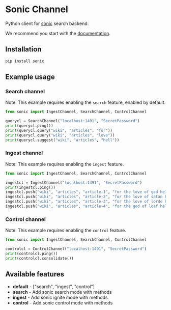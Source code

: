 # Sonic Channel

Python client for [sonic] search backend.

We recommend you start with the [documentation].


## Installation

```bash
pip install sonic
```


## Example usage

### Search channel

Note: This example requires enabling the `search` feature, enabled by default.

```python
from sonic import IngestChannel, SearchChannel, ControlChannel

querycl = SearchChannel("localhost:1491", "SecretPassword")
print(querycl.ping())
print(querycl.query("wiki", "articles", "for"))
print(querycl.query("wiki", "articles", "love"))
print(querycl.suggest("wiki", "articles", "hell"))
```

### Ingest channel

Note: This example requires enabling the `ingest` feature.

```python
from sonic import IngestChannel, SearchChannel, ControlChannel

ingestcl = IngestChannel("localhost:1491", "SecretPassword")
print(ingestcl.ping())
ingestcl.push("wiki", "articles", "article-1", "for the love of god hell")
ingestcl.push("wiki", "articles", "article-2", "for the love of satan heaven")
ingestcl.push("wiki", "articles", "article-3", "for the love of lorde hello")
ingestcl.push("wiki", "articles", "article-4", "for the god of loaf helmet")
```

### Control channel

Note: This example requires enabling the `control` feature.

```python
from sonic import IngestChannel, SearchChannel, ControlChannel

controlcl = ControlChannel("localhost:1491", "SecretPassword")
print(controlcl.ping())
print(controlcl.consolidate())
```


## Available features

* **default** - ["search", "ingest", "control"]
* **search** - Add sonic search mode with methods
* **ingest** - Add sonic ignite mode with methods
* **control** - Add sonic control mode with methods


[sonic]: https://github.com/valeriansaliou/sonic
[documentation]: https://docs.rs/sonic-channel